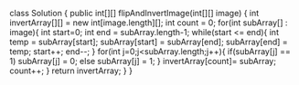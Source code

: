 class Solution {
public int[][] flipAndInvertImage(int[][] image) {
int invertArray[][] = new int[image.length][];
int count = 0;
for(int subArray[] : image){
int start=0; int end = subArray.length-1;
while(start <= end){
int temp = subArray[start];
subArray[start] = subArray[end];
subArray[end] = temp;
start++;
end--;
}
for(int j=0;j<subArray.length;j++){
if(subArray[j] == 1) subArray[j] = 0;
else subArray[j] = 1;
}
invertArray[count]= subArray;
count++;
}
return invertArray;
}
}